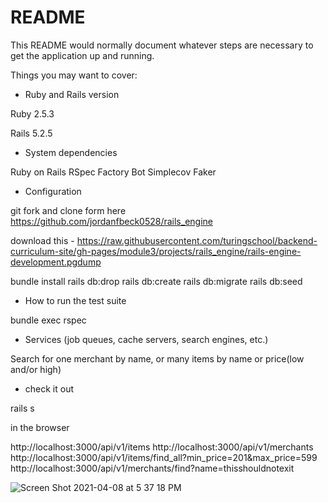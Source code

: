 # README

This README would normally document whatever steps are necessary to get the
application up and running.

Things you may want to cover:

- Ruby and Rails version 

Ruby 2.5.3

Rails 5.2.5

- System dependencies

Ruby on Rails
RSpec
Factory Bot
Simplecov
Faker

- Configuration

git fork and clone form here https://github.com/jordanfbeck0528/rails_engine

download this - https://raw.githubusercontent.com/turingschool/backend-curriculum-site/gh-pages/module3/projects/rails_engine/rails-engine-development.pgdump

bundle install
rails db:drop
rails db:create
rails db:migrate
rails db:seed

- How to run the test suite

bundle exec rspec

- Services (job queues, cache servers, search engines, etc.)

Search for one merchant by name, or many items by name or price(low and/or high)

- check it out

rails s

in the browser

http://localhost:3000/api/v1/items
http://localhost:3000/api/v1/merchants
http://localhost:3000/api/v1/items/find_all?min_price=201&max_price=599
http://localhost:3000/api/v1/merchants/find?name=thisshouldnotexit



![Screen Shot 2021-04-08 at 5 37 18 PM](https://user-images.githubusercontent.com/68141454/114122938-88b18980-98ae-11eb-92ba-93c2a8a16789.png)
